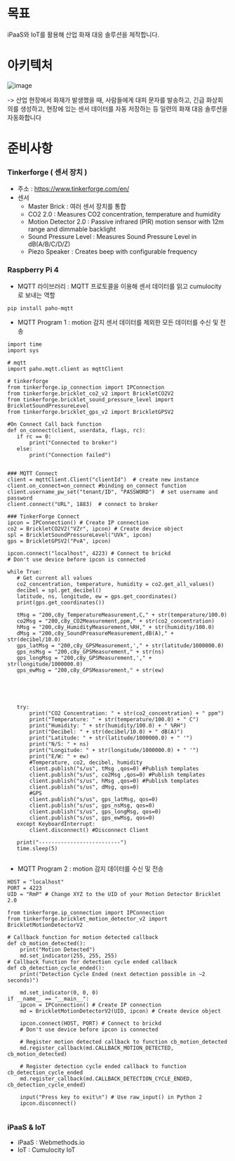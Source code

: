 # 목표  
iPaaS와 IoT를 활용해 산업 화재 대응 솔루션을 제작합니다.  

# 아키텍처  

![image](https://user-images.githubusercontent.com/73922068/134149465-ca480df2-ab1e-4570-bb30-3f4ea319496c.png)

-> 산업 현장에서 화재가 발생했을 때, 사람들에게 대피 문자를 발송하고, 긴급 화상회의를 생성하고, 현장에 있는 센서 데이터를 자동 저장하는 등 일련의 화재 대응 솔루션을 자동화합니다


# 준비사항  
### Tinkerforge ( 센서 장치 )  
- 주소 : https://www.tinkerforge.com/en/  
- 센서  
  - Master Brick : 여러 센서 장치를 통합  
  - CO2 2.0 :	Measures CO2 concentration, temperature and humidity
  - Motion Detector 2.0	: Passive infrared (PIR) motion sensor with 12m range and dimmable backlight
  - Sound Pressure Level :	Measures Sound Pressure Level in dB(A/B/C/D/Z)
  - Piezo Speaker :	Creates beep with configurable frequency

### Raspberry Pi 4    
 - MQTT 라이브러리 : MQTT 프로토콜을 이용해 센서 데이터를 읽고 cumulocity 로 보내는 역할
 ```
 pip install paho-mqtt
 ```
 - MQTT Program 1 : motion 감지 센서 데이터를 제외한 모든 데이터를 수신 및 전송    
 ```
 import time
import sys

# mqtt
import paho.mqtt.client as mqttClient

# tinkerforge
from tinkerforge.ip_connection import IPConnection
from tinkerforge.bricklet_co2_v2 import BrickletCO2V2
from tinkerforge.bricklet_sound_pressure_level import BrickletSoundPressureLevel
from tinkerforge.bricklet_gps_v2 import BrickletGPSV2

#On Connect Call back function
def on_connect(client, userdata, flags, rc):
    if rc == 0:
        print("Connected to broker")
    else:
        print("Connection failed")


### MQTT Connect
client = mqttClient.Client("clientId")  # create new instance
client.on_connect=on_connect #binding on_connect function
client.username_pw_set("tenant/ID", "PASSWORD")  # set username and password
client.connect("URL", 1883)  # connect to broker

### TinkerForge Connect
ipcon = IPConnection() # Create IP connection
co2 = BrickletCO2V2("VZr", ipcon) # Create device object
spl = BrickletSoundPressureLevel("UVk", ipcon)
gps = BrickletGPSV2("PvA", ipcon)

ipcon.connect("localhost", 4223) # Connect to brickd
# Don't use device before ipcon is connected

while True:
    # Get current all values
    co2_concentration, temperature, humidity = co2.get_all_values()
    decibel = spl.get_decibel()
    latitude, ns, longitude, ew = gps.get_coordinates()
    print(gps.get_coordinates())

    tMsg = "200,c8y_TemperatureMeasurement,C," + str(temperature/100.0)
    co2Msg = "200,c8y_CO2Measurement,ppm," + str(co2_concentration)
    hMsg = "200,c8y_HumidityMeasurement,%RH," + str(humidity/100.0)
    dMsg = "200,c8y_SoundPreasureMeasurement,dB(A)," + str(decibel/10.0)
    gps_latMsg = "200,c8y_GPSMeasurement,'," + str(latitude/1000000.0)
    gps_nsMsg = "200,c8y_GPSMeasurement," + str(ns)
    gps_longMsg = "200,c8y_GPSMeasurement,'," + str(longitude/1000000.0)
    gps_ewMsg = "200,c8y_GPSMeasurement," + str(ew)





    try:
        print("CO2 Concentration: " + str(co2_concentration) + " ppm")
        print("Temperature: " + str(temperature/100.0) + " C")
        print("Humidity: " + str(humidity/100.0) + " %RH")
        print("Decibel: " + str(decibel/10.0) + " dB(A)")
        print("Latitude: " + str(latitude/1000000.0) + " '")
        print("N/S: " + ns)
        print("Longitude: " + str(longitude/1000000.0) + " '")
        print("E/W: " + ew)
        #Temperature, co2, decibel, humidity
        client.publish("s/us", tMsg ,qos=0) #Publish templates
        client.publish("s/us", co2Msg ,qos=0) #Publish templates
        client.publish("s/us", hMsg ,qos=0) #Publish templates
        client.publish("s/us", dMsg, qos=0)
        #GPS
        client.publish("s/us", gps_latMsg, qos=0)
        client.publish("s/us", gps_nsMsg, qos=0)
        client.publish("s/us", gps_longMsg, qos=0)
        client.publish("s/us", gps_ewMsg, qos=0)
    except KeyboardInterrupt:
        client.disconnect() #Disconnect Client

    print("--------------------------")
    time.sleep(5)
   
```  

- MQTT Program 2 : motion 감지 데이터를 수신 및 전송  
```
HOST = "localhost"
PORT = 4223
UID = "RmP" # Change XYZ to the UID of your Motion Detector Bricklet 2.0

from tinkerforge.ip_connection import IPConnection
from tinkerforge.bricklet_motion_detector_v2 import BrickletMotionDetectorV2

# Callback function for motion detected callback
def cb_motion_detected():
    print("Motion Detected")
    md.set_indicator(255, 255, 255)
# Callback function for detection cycle ended callback
def cb_detection_cycle_ended():
    print("Detection Cycle Ended (next detection possible in ~2 seconds)")

    md.set_indicator(0, 0, 0)
if __name__ == "__main__":
    ipcon = IPConnection() # Create IP connection
    md = BrickletMotionDetectorV2(UID, ipcon) # Create device object

    ipcon.connect(HOST, PORT) # Connect to brickd
    # Don't use device before ipcon is connected

    # Register motion detected callback to function cb_motion_detected
    md.register_callback(md.CALLBACK_MOTION_DETECTED, cb_motion_detected)

    # Register detection cycle ended callback to function cb_detection_cycle_ended
    md.register_callback(md.CALLBACK_DETECTION_CYCLE_ENDED, cb_detection_cycle_ended)

    input("Press key to exit\n") # Use raw_input() in Python 2
    ipcon.disconnect()
 
```

### iPaaS & IoT
- iPaaS : Webmethods.io  
- IoT : Cumulocity IoT  




